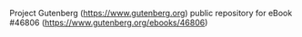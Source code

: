 Project Gutenberg (https://www.gutenberg.org) public repository for eBook #46806 (https://www.gutenberg.org/ebooks/46806)
